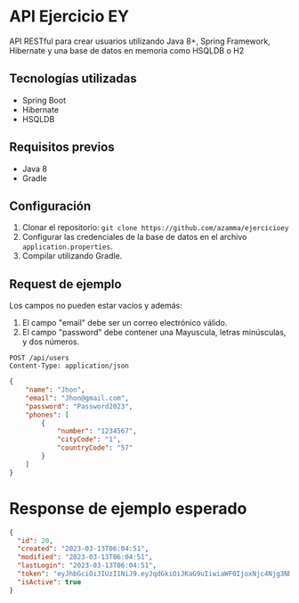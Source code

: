 # API Ejercicio EY

API RESTful para crear usuarios utilizando Java 8+, Spring Framework, Hibernate y una base de datos en memoria como HSQLDB o H2

## Tecnologías utilizadas

- Spring Boot
- Hibernate
- HSQLDB

## Requisitos previos

- Java 8
- Gradle

## Configuración

1. Clonar el repositorio: `git clone https://github.com/azamma/ejercicioey`
2. Configurar las credenciales de la base de datos en el archivo `application.properties`.
3. Compilar utilizando Gradle.


## Request de ejemplo

Los campos no pueden estar vacíos y además:

1. El campo "email" debe ser un correo electrónico válido.
2. El campo "password" debe contener una Mayuscula, letras minúsculas, y dos números.

```
POST /api/users
Content-Type: application/json
```

```json
{
    "name": "Jhon",
    "email": "Jhon@gmail.com",
    "password": "Password2023",
    "phones": [
        {
            "number": "1234567",
            "cityCode": "1",
            "countryCode": "57"
        }
    ]
}


```

# Response de ejemplo esperado 

```json
{
  "id": 20,
  "created": "2023-03-13T06:04:51",
  "modified": "2023-03-13T06:04:51",
  "lastLogin": "2023-03-13T06:04:51",
  "token": "eyJhbGciOiJIUzI1NiJ9.eyJqdGkiOiJKaG9uIiwiaWF0IjoxNjc4Njg3NDkxLCJzdWIiOiJKaG9uQGdtYWlsLmNvbSIsImlzcyI6IlphbW1hIiwiZXhwIjoxNjc4NjkzNDkxfQ.NyZ6J1OaOKqaaQQZJRBMYaZ0qGWpU9Qp6TD8LUkR_bU",
  "isActive": true
}

```